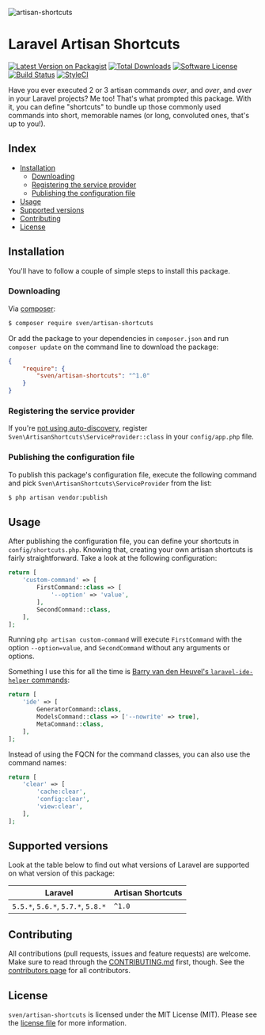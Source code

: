 ![artisan-shortcuts](https://user-images.githubusercontent.com/11269635/41874111-3489070c-78c7-11e8-920a-de918c4a0cc4.jpg)

# Laravel Artisan Shortcuts

[![Latest Version on Packagist][ico-version]][link-packagist]
[![Total Downloads][ico-downloads]][link-downloads]
[![Software License][ico-license]](LICENSE.md)
[![Build Status][ico-circleci]][link-circleci]
[![StyleCI][ico-styleci]][link-styleci]

Have you ever executed 2 or 3 artisan commands _over_, and _over_, and _over_ in
your Laravel projects? Me too! That's what prompted this package. With it, you can
define "shortcuts" to bundle up those commonly used commands into short, memorable
names (or long, convoluted ones, that's up to you!).

## Index
- [Installation](#installation)
  - [Downloading](#downloading)
  - [Registering the service provider](#registering-the-service-provider)
  - [Publishing the configuration file](#publishing-the-configuration-file)
- [Usage](#usage)
- [Supported versions](#supported-versions)
- [Contributing](#contributing)
- [License](#license)

## Installation
You'll have to follow a couple of simple steps to install this package.

### Downloading
Via [composer](http://getcomposer.org):

```bash
$ composer require sven/artisan-shortcuts
```

Or add the package to your dependencies in `composer.json` and run
`composer update` on the command line to download the package:

```json
{
    "require": {
        "sven/artisan-shortcuts": "^1.0"
    }
}
```


### Registering the service provider
If you're [not using auto-discovery](https://laravel.com/docs/5.6/packages#package-discovery),
register `Sven\ArtisanShortcuts\ServiceProvider::class` in your `config/app.php` file.

### Publishing the configuration file
To publish this package's configuration file, execute the following command and pick
`Sven\ArtisanShortcuts\ServiceProvider` from the list:

```bash
$ php artisan vendor:publish
```

## Usage
After publishing the configuration file, you can define your shortcuts in `config/shortcuts.php`. Knowing
that, creating your own artisan shortcuts is fairly straightforward. Take a look at the following
configuration:

```php
return [
    'custom-command' => [
        FirstCommand::class => [
            '--option' => 'value',
        ],
        SecondCommand::class,
    ],
];
```

Running `php artisan custom-command` will execute `FirstCommand` with the option `--option=value`,
and `SecondCommand` without any arguments or options.

Something I use this for all the time is [Barry van den Heuvel's `laravel-ide-helper` commands](https://github.com/barryvdh/laravel-ide-helper):

```php
return [
    'ide' => [
        GeneratorCommand::class,
        ModelsCommand::class => ['--nowrite' => true],
        MetaCommand::class,
    ],
];
```

Instead of using the FQCN for the command classes, you can also use the command names:

```php
return [
    'clear' => [
        'cache:clear',
        'config:clear',
        'view:clear',
    ],
];
```

## Supported versions
Look at the table below to find out what versions of Laravel are supported on what version
of this package:


| Laravel                            | Artisan Shortcuts |
|------------------------------------|-------------------|
| `5.5.*`, `5.6.*`, `5.7.*`, `5.8.*` | `^1.0`            |

## Contributing
All contributions (pull requests, issues and feature requests) are
welcome. Make sure to read through the [CONTRIBUTING.md](CONTRIBUTING.md) first,
though. See the [contributors page](../../graphs/contributors) for all contributors.

## License
`sven/artisan-shortcuts` is licensed under the MIT License (MIT). Please see the
[license file](LICENSE.md) for more information.

[ico-version]: https://img.shields.io/packagist/v/sven/artisan-shortcuts.svg?style=flat-square
[ico-license]: https://img.shields.io/badge/license-MIT-green.svg?style=flat-square
[ico-downloads]: https://img.shields.io/packagist/dt/sven/artisan-shortcuts.svg?style=flat-square
[ico-circleci]: https://img.shields.io/circleci/project/github/svenluijten/artisan-shortcuts.svg?style=flat-square
[ico-styleci]: https://styleci.io/repos/138423783/shield

[link-packagist]: https://packagist.org/packages/sven/artisan-shortcuts
[link-downloads]: https://packagist.org/packages/sven/artisan-shortcuts
[link-circleci]: https://circleci.com/gh/svenluijten/artisan-shortcuts
[link-styleci]: https://styleci.io/repos/138423783
